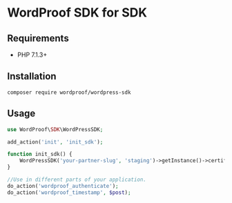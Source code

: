 # WordProof SDK for SDK

## Requirements

- PHP 7.1.3+

## Installation
```
composer require wordproof/wordpress-sdk
```

## Usage

```php
use WordProof\SDK\WordPressSDK;

add_action('init', 'init_sdk');

function init_sdk() {
    WordPressSDK('your-partner-slug', 'staging')->getInstance()->certificate()->initialize();
}

//Use in different parts of your application.
do_action('wordproof_authenticate');
do_action('wordproof_timestamp', $post);
```